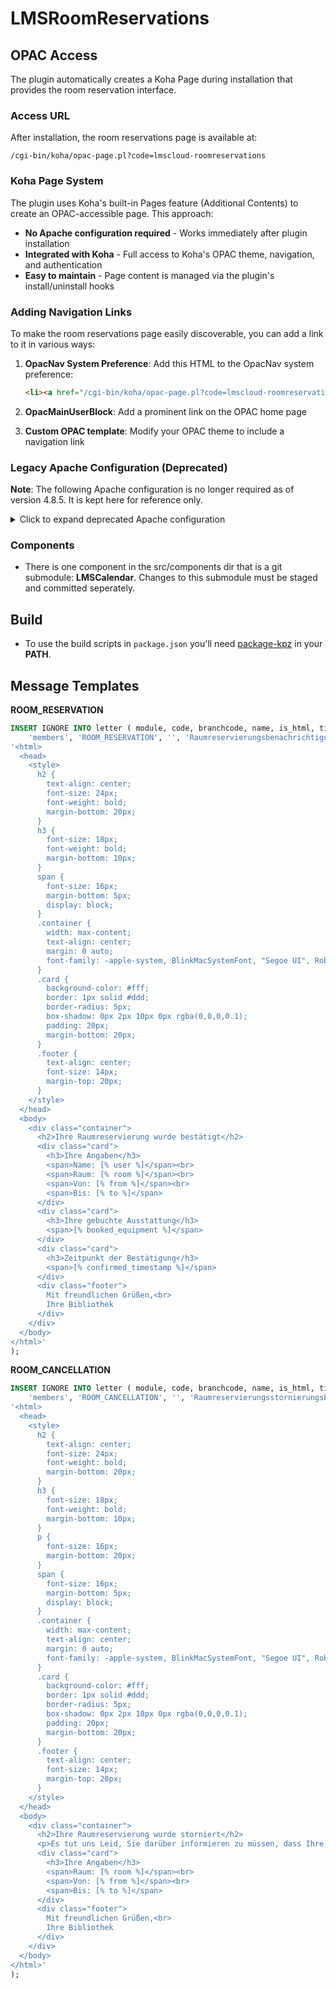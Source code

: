 # LMSRoomReservations

## OPAC Access

The plugin automatically creates a Koha Page during installation that provides the room reservation interface.

### Access URL

After installation, the room reservations page is available at:

```
/cgi-bin/koha/opac-page.pl?code=lmscloud-roomreservations
```

### Koha Page System

The plugin uses Koha's built-in Pages feature (Additional Contents) to create an OPAC-accessible page. This approach:

- **No Apache configuration required** - Works immediately after plugin installation
- **Integrated with Koha** - Full access to Koha's OPAC theme, navigation, and authentication
- **Easy to maintain** - Page content is managed via the plugin's install/uninstall hooks

### Adding Navigation Links

To make the room reservations page easily discoverable, you can add a link to it in various ways:

1. **OpacNav System Preference**: Add this HTML to the OpacNav system preference:
   ```html
   <li><a href="/cgi-bin/koha/opac-page.pl?code=lmscloud-roomreservations">Room Reservations</a></li>
   ```

2. **OpacMainUserBlock**: Add a prominent link on the OPAC home page

3. **Custom OPAC template**: Modify your OPAC theme to include a navigation link

### Legacy Apache Configuration (Deprecated)

**Note**: The following Apache configuration is no longer required as of version 4.8.5. It is kept here for reference only.

<details>
<summary>Click to expand deprecated Apache configuration</summary>

The old approach used Apache ScriptAlias to directly access calendar.pl:

```conf
ScriptAlias /roomreservations "/var/lib/koha/INSTANCE/plugins/Koha/Plugin/Com/LMSCloud/RoomReservations/Opac/calendar.pl"
Alias /plugin "/var/lib/koha/INSTANCE/plugins"

<Directory /var/lib/koha/INSTANCE/plugins/>
    Options FollowSymLinks
    AllowOverride None
    Require all granted
</Directory>
```

This configuration is no longer necessary and can be removed.

</details>

### Components

- There is one component in the src/components dir that is a git submodule: **LMSCalendar**. Changes to this submodule must be staged and committed seperately.

## Build

- To use the build scripts in `package.json` you'll need [package-kpz](https://github.com/LMSCloudPaulD/package-kpz) in your **PATH**.


<!--
### Translating

To generate the pot file we use `xgettext` and include all dirs, perl or JavaScript where translated strings show up.
It's important to include shorthands like `__`. Otherwise those strings will be skipped.

```bash
xgettext --output=com.lmscloud.roomreservations.pot --from-code=utf-8  --force-po --keyword=__ --keyword=this._i18n.gettext src/extensions/*.js src/views/*.js src/components/*.js Koha/Plugin/Com/LMSCloud/RoomReservations/Controllers/**/*.pm Koha/Plugin/Com/LMSCloud/RoomReservations/Lib/*.pm dynamically_added_strings.js
```

If the pot file is created we use `msginit` to create a po file for our locale.
Then we translate our strings within that po file.

```bash
msginit --input=com.lmscloud.roomreservations.pot --locale=de -o locales/de.po
```

### Dynamically added Strings

Sometimes we don't have strings in our Markup that can be parsed by xgettext.

#### Example

The render method within the LMSTable component translates dynamically added strings.

```JavaScript
${Object.keys(headers).map(
    (key) => html`<th scope="col">${this._i18n.gettext(key)}</th>`
)}
```

We could add an object as a map of the occurring strings or we could just use [dynamically_added_strings.md](https://github.com/LMSCloud/LMSRoomReservations/blob/tabula-rasa/dynamically_added_strings.md).

#### JS

To include the translations in our client-side code, we use `npx gulp translations` to run the parsing and conversion
to json. This uses `po2json@next`. The output format `mf` works but we have to append metadata in an empty key as the library doesn't add it for this format.

#### Updating translations

If want to add translations for new modules or fix the spelling in the source locale you just have to update the pot file with xgettext and then use Poedit to update the translations from the pot file **Translation -> Update from POT file**.

### Infuriating errors

#### Install hook weirdness

- If something goes wrong with the installer statements in the install hook, you will
  1. Get an error like this one `Calling 'install' died for plugin Koha::Plugin::Com::LMSCloud::RoomReservationsCompilation failed in require at /usr/share/perl/5.32/Module/Load.pm line 77.`.
  2. (Optionally) get other errors that lead you on a wrong path.
- Always validate your create statements **first** or you will regret it 2 hours down the line.
- Example: I had an excess comma on the last line of a create statement:

  ```sql
    CREATE TABLE $EQUIPMENT (
        `equipmentid` INT NOT NULL AUTO_INCREMENT,
        `equipmentname` VARCHAR(20) NOT NULL,
        `description` TEXT, -- equipment description to display in OPAC
        `image` TEXT, -- equipment image to display in OPAC
        `maxbookabletime` INT, -- the maximum timespan for a booking of this item
        PRIMARY KEY (equipmentid), -- THIS ONE!
    ) ENGINE=InnoDB DEFAULT CHARSET=utf8 COLLATE=utf8_unicode_ci;
  ```

  This produced the following errors:

  ```log
    Calling 'install' died for plugin Koha::Plugin::Com::LMSCloud::RoomReservations at /kohadevbox/koha/Koha/Plugins.pm line 246.
    Calling 'install' died for plugin Koha::Plugin::Com::LMSCloud::RoomReservationsCompilation failed in require at /usr/share/perl/5.32/Module/Load.pm line 77.
    Can't locate Koha/Plugin/Com/LMSCloud/RoomReservations/Controllers/Bookings in @INC (@INC contains: /kohadevbox/koha /kohadevbox/koha/lib /kohadevbox/qa-test-tools /etc/perl /usr/local/lib/aarch64-linux-gnu/perl/5.32.1 /usr/local/share/perl/5.32.1 /usr/lib/aarch64-linux-gnu/perl5/5.32 /usr/share/perl5 /usr/lib/aarch64-linux-gnu/perl-base /usr/lib/aarch64-linux-gnu/perl/5.32 /usr/share/perl/5.32 /usr/local/lib/site_perl /var/lib/koha/kohadev/plugins) at /usr/share/perl/5.32/Module/Load.pm line 77.
    ...
  ```

  Don't look at the **files it can't locate**, that's (most likely) **not** the source of your problems.

#### Requesting the wrong endpoint

- If you see these errors popping up

  ```log
    [2023/01/18 15:19:42] [WARN] ERROR: Unsupported method history at /kohadevbox/koha/Koha/Logger.pm line 135.
    [2023/01/18 15:19:42] [ERROR] Can't use an undefined value as an ARRAY reference at template mojo/debug.h
    tml.ep line 288.
    Context:
      283:               </div>
      284:               <div class="tap tap-border-top">tap for more</div>
      285:             </div>
      286:           </div>
  ```

  you **likely** didn't request the endpoint, you think you did.
- Check your AJAX or whatever you use for the requests to hit the endpoint/method you intended.

-->

## Message Templates

**ROOM_RESERVATION**

```sql
INSERT IGNORE INTO letter ( module, code, branchcode, name, is_html, title, message_transport_type, lang, content ) VALUES (
    'members', 'ROOM_RESERVATION', '', 'Raumreservierungsbenachrichtigung', 1, 'Reservierung eines Raumes', 'email', 'default',
'<html>
  <head>
    <style>
      h2 {
        text-align: center;
        font-size: 24px;
        font-weight: bold;
        margin-bottom: 20px;
      }
      h3 {
        font-size: 18px;
        font-weight: bold;
        margin-bottom: 10px;
      }
      span {
        font-size: 16px;
        margin-bottom: 5px;
        display: block;
      }
      .container {
        width: max-content;
        text-align: center;
        margin: 0 auto;
        font-family: -apple-system, BlinkMacSystemFont, "Segoe UI", Roboto, Oxygen, Ubuntu, Cantarell, "Open Sans", "Helvetica Neue", sans-serif;
      }
      .card {
        background-color: #fff;
        border: 1px solid #ddd;
        border-radius: 5px;
        box-shadow: 0px 2px 10px 0px rgba(0,0,0,0.1);
        padding: 20px;
        margin-bottom: 20px;
      }
      .footer {
        text-align: center;
        font-size: 14px;
        margin-top: 20px;
      }
    </style>
  </head>
  <body>
    <div class="container">
      <h2>Ihre Raumreservierung wurde bestätigt</h2>
      <div class="card">
        <h3>Ihre Angaben</h3>
        <span>Name: [% user %]</span><br>
        <span>Raum: [% room %]</span><br>
        <span>Von: [% from %]</span><br>
        <span>Bis: [% to %]</span>
      </div>
      <div class="card">
        <h3>Ihre gebuchte Ausstattung</h3>
        <span>[% booked_equipment %]</span>
      </div>
      <div class="card">
        <h3>Zeitpunkt der Bestätigung</h3>
        <span>[% confirmed_timestamp %]</span>
      </div>
      <div class="footer">
        Mit freundlichen Grüßen,<br>
        Ihre Bibliothek
      </div>
    </div>
  </body>
</html>'
);
```

**ROOM_CANCELLATION**

```sql
INSERT IGNORE INTO letter ( module, code, branchcode, name, is_html, title, message_transport_type, lang, content ) VALUES (
    'members', 'ROOM_CANCELLATION', '', 'Raumreservierungsstornierungsbenachrichtigung', 1, 'Stornierung der Reservierung eines Raumes', 'email', 'default',
'<html>
  <head>
    <style>
      h2 {
        text-align: center;
        font-size: 24px;
        font-weight: bold;
        margin-bottom: 20px;
      }
      h3 {
        font-size: 18px;
        font-weight: bold;
        margin-bottom: 10px;
      }
      p {
        font-size: 16px;
        margin-bottom: 20px;
      }
      span {
        font-size: 16px;
        margin-bottom: 5px;
        display: block;
      }
      .container {
        width: max-content;
        text-align: center;
        margin: 0 auto;
        font-family: -apple-system, BlinkMacSystemFont, "Segoe UI", Roboto, Oxygen, Ubuntu, Cantarell, "Open Sans", "Helvetica Neue", sans-serif;
      }
      .card {
        background-color: #fff;
        border: 1px solid #ddd;
        border-radius: 5px;
        box-shadow: 0px 2px 10px 0px rgba(0,0,0,0.1);
        padding: 20px;
        margin-bottom: 20px;
      }
      .footer {
        text-align: center;
        font-size: 14px;
        margin-top: 20px;
      }
    </style>
  </head>
  <body>
    <div class="container">
      <h2>Ihre Raumreservierung wurde storniert</h2>
      <p>Es tut uns Leid, Sie darüber informieren zu müssen, dass Ihre Reservierung storniert werden musste.</p>
      <div class="card">
        <h3>Ihre Angaben</h3>
        <span>Raum: [% room %]</span><br>
        <span>Von: [% from %]</span><br>
        <span>Bis: [% to %]</span>
      </div>
      <div class="footer">
        Mit freundlichen Grüßen,<br>
        Ihre Bibliothek
      </div>
    </div>
  </body>
</html>'
);
```
